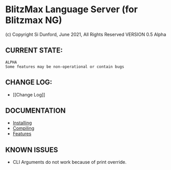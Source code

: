 # BlitzMax Language Server (for Blitzmax NG)
(c) Copyright Si Dunford, June 2021, All Rights Reserved
VERSION 0.5 Alpha

## CURRENT STATE:

    ALPHA
    Some features may be non-operational or contain bugs

## CHANGE LOG:

* [[Change Log]]

## DOCUMENTATION

* [Installing](https://github.com/blitzmax-itspeedway-net/Blitzmax-Language-Server/wiki)
* [Compiling](https://github.com/blitzmax-itspeedway-net/Blitzmax-Language-Server/wiki/Compiling)
* [Features](https://github.com/blitzmax-itspeedway-net/Blitzmax-Language-Server/wiki/Features)

## KNOWN ISSUES

* CLI Arguments do not work because of print override.


